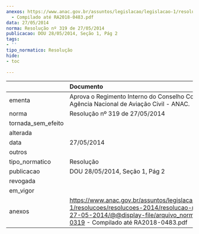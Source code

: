 ```yaml
---
anexos: https://www.anac.gov.br/assuntos/legislacao/legislacao-1/resolucoes/resolucoes-2014/resolucao-no-319-de-27-05-2014/@@display-file/arquivo_norma/RA2014-0319
  - Compilado até RA2018-0483.pdf
data: 27/05/2014
norma: Resolução nº 319 de 27/05/2014
publicacao: DOU 28/05/2014, Seção 1, Pág 2
tags:
- ''
tipo_normatico: Resolução
hide: 
- toc 
 
---
```


|                    | Documento                                                                                                                                                                                   |
|:-------------------|:--------------------------------------------------------------------------------------------------------------------------------------------------------------------------------------------|
| ementa             | Aprova o Regimento Interno do Conselho Consultivo da Agência Nacional de Aviação Civil - ANAC.                                                                                              |
| norma              | Resolução nº 319 de 27/05/2014                                                                                                                                                              |
| tornada_sem_efeito |                                                                                                                                                                                             |
| alterada           |                                                                                                                                                                                             |
| data               | 27/05/2014                                                                                                                                                                                  |
| outros             |                                                                                                                                                                                             |
| tipo_normatico     | Resolução                                                                                                                                                                                   |
| publicacao         | DOU 28/05/2014, Seção 1, Pág 2                                                                                                                                                              |
| revogada           |                                                                                                                                                                                             |
| em_vigor           |                                                                                                                                                                                             |
| anexos             | https://www.anac.gov.br/assuntos/legislacao/legislacao-1/resolucoes/resolucoes-2014/resolucao-no-319-de-27-05-2014/@@display-file/arquivo_norma/RA2014-0319 - Compilado até RA2018-0483.pdf |